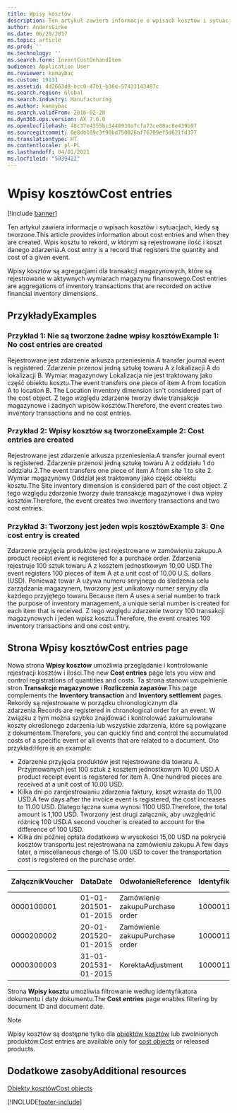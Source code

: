 ```yaml
---
title: Wpisy kosztów
description: Ten artykuł zawiera informacje o wpisach kosztów i sytuacjach, kiedy są tworzone. Wpis kosztu to rekord, w którym są rejestrowane ilość i koszt danego zdarzenia.
author: AndersGirke
ms.date: 06/20/2017
ms.topic: article
ms.prod: ''
ms.technology: ''
ms.search.form: InventCostOnhandItem
audience: Application User
ms.reviewer: kamaybac
ms.custom: 19131
ms.assetid: dd2663d8-bcc0-47b1-b36d-57433143487c
ms.search.region: Global
ms.search.industry: Manufacturing
ms.author: kamaybac
ms.search.validFrom: 2016-02-28
ms.dyn365.ops.version: AX 7.0.0
ms.openlocfilehash: 48c37e4355bc3448930a7cfa73ce08ac8e439b97
ms.sourcegitcommit: 0e8db169c3f90bd750826af76709ef5d621fd377
ms.translationtype: HT
ms.contentlocale: pl-PL
ms.lasthandoff: 04/01/2021
ms.locfileid: "5839422"
---
```

# <a name="cost-entries"></a><span data-ttu-id="0a4e2-104">Wpisy kosztów</span><span class="sxs-lookup"><span data-stu-id="0a4e2-104">Cost entries</span></span>

[!include [banner](../includes/banner.md)]

<span data-ttu-id="0a4e2-105">Ten artykuł zawiera informacje o wpisach kosztów i sytuacjach, kiedy są tworzone.</span><span class="sxs-lookup"><span data-stu-id="0a4e2-105">This article provides information about cost entries and when they are created.</span></span> <span data-ttu-id="0a4e2-106">Wpis kosztu to rekord, w którym są rejestrowane ilość i koszt danego zdarzenia.</span><span class="sxs-lookup"><span data-stu-id="0a4e2-106">A cost entry is a record that registers the quantity and cost of a given event.</span></span>

<span data-ttu-id="0a4e2-107">Wpisy kosztów są agregacjami dla transakcji magazynowych, które są rejestrowane w aktywnych wymiarach magazynu finansowego.</span><span class="sxs-lookup"><span data-stu-id="0a4e2-107">Cost entries are aggregations of inventory transactions that are recorded on active financial inventory dimensions.</span></span>

## <a name="examples"></a><span data-ttu-id="0a4e2-108">Przykłady</span><span class="sxs-lookup"><span data-stu-id="0a4e2-108">Examples</span></span>
### <a name="example-1-no-cost-entries-are-created"></a><span data-ttu-id="0a4e2-109">Przykład 1: Nie są tworzone żadne wpisy kosztów</span><span class="sxs-lookup"><span data-stu-id="0a4e2-109">Example 1: No cost entries are created</span></span>

<span data-ttu-id="0a4e2-110">Rejestrowane jest zdarzenie arkusza przeniesienia.</span><span class="sxs-lookup"><span data-stu-id="0a4e2-110">A transfer journal event is registered.</span></span> <span data-ttu-id="0a4e2-111">Zdarzenie przenosi jedną sztukę towaru A z lokalizacji A do lokalizacji B. Wymiar magazynowy Lokalizacja nie jest traktowany jako część obiektu kosztu.</span><span class="sxs-lookup"><span data-stu-id="0a4e2-111">The event transfers one piece of item A from location A to location B. The Location inventory dimension isn't considered part of the cost object.</span></span> <span data-ttu-id="0a4e2-112">Z tego względu zdarzenie tworzy dwie transakcje magazynowe i żadnych wpisów kosztów.</span><span class="sxs-lookup"><span data-stu-id="0a4e2-112">Therefore, the event creates two inventory transactions and no cost entries.</span></span>

### <a name="example-2-cost-entries-are-created"></a><span data-ttu-id="0a4e2-113">Przykład 2: Wpisy kosztów są tworzone</span><span class="sxs-lookup"><span data-stu-id="0a4e2-113">Example 2: Cost entries are created</span></span>

<span data-ttu-id="0a4e2-114">Rejestrowane jest zdarzenie arkusza przeniesienia.</span><span class="sxs-lookup"><span data-stu-id="0a4e2-114">A transfer journal event is registered.</span></span> <span data-ttu-id="0a4e2-115">Zdarzenie przenosi jedną sztukę towaru A z oddziału 1 do oddziału 2.</span><span class="sxs-lookup"><span data-stu-id="0a4e2-115">The event transfers one piece of item A from site 1 to site 2.</span></span> <span data-ttu-id="0a4e2-116">Wymiar magazynowy Oddział jest traktowany jako część obiektu kosztu.</span><span class="sxs-lookup"><span data-stu-id="0a4e2-116">The Site inventory dimension is considered part of the cost object.</span></span> <span data-ttu-id="0a4e2-117">Z tego względu zdarzenie tworzy dwie transakcje magazynowe i dwa wpisy kosztów.</span><span class="sxs-lookup"><span data-stu-id="0a4e2-117">Therefore, the event creates two inventory transactions and two cost entries.</span></span>

### <a name="example-3-one-cost-entry-is-created"></a><span data-ttu-id="0a4e2-118">Przykład 3: Tworzony jest jeden wpis kosztów</span><span class="sxs-lookup"><span data-stu-id="0a4e2-118">Example 3: One cost entry is created</span></span>

<span data-ttu-id="0a4e2-119">Zdarzenie przyjęcia produktów jest rejestrowane w zamówieniu zakupu.</span><span class="sxs-lookup"><span data-stu-id="0a4e2-119">A product receipt event is registered for a purchase order.</span></span> <span data-ttu-id="0a4e2-120">Zdarzenia rejestruje 100 sztuk towaru A z kosztem jednostkowym 10,00 USD.</span><span class="sxs-lookup"><span data-stu-id="0a4e2-120">The event registers 100 pieces of item A at a unit cost of 10.00 U.S. dollars (USD).</span></span> <span data-ttu-id="0a4e2-121">Ponieważ towar A używa numeru seryjnego do śledzenia celu zarządzania magazynem, tworzony jest unikatowy numer seryjny dla każdego przyjętego towaru.</span><span class="sxs-lookup"><span data-stu-id="0a4e2-121">Because item A uses a serial number to track the purpose of inventory management, a unique serial number is created for each item that is received.</span></span> <span data-ttu-id="0a4e2-122">Z tego względu zdarzenie tworzy 100 transakcji magazynowych i jeden wpisz kosztu.</span><span class="sxs-lookup"><span data-stu-id="0a4e2-122">Therefore, the event creates 100 inventory transactions and one cost entry.</span></span>

## <a name="cost-entries-page"></a><span data-ttu-id="0a4e2-123">Strona Wpisy kosztów</span><span class="sxs-lookup"><span data-stu-id="0a4e2-123">Cost entries page</span></span>
<span data-ttu-id="0a4e2-124">Nowa strona **Wpisy kosztów** umożliwia przeglądanie i kontrolowanie rejestracji kosztów i ilości.</span><span class="sxs-lookup"><span data-stu-id="0a4e2-124">The new **Cost entries** page lets you view and control registrations of quantities and costs.</span></span> <span data-ttu-id="0a4e2-125">Ta strona stanowi uzupełnienie stron **Transakcje magazynowe** i **Rozliczenia zapasów**.</span><span class="sxs-lookup"><span data-stu-id="0a4e2-125">This page complements the **Inventory transaction** and **Inventory settlement** pages.</span></span> <span data-ttu-id="0a4e2-126">Rekordy są rejestrowane w porządku chronologicznym dla zdarzenia.</span><span class="sxs-lookup"><span data-stu-id="0a4e2-126">Records are registered in chronological order for an event.</span></span> <span data-ttu-id="0a4e2-127">W związku z tym można szybko znajdować i kontrolować zakumulowane koszty określonego zdarzenia lub wszystkie zdarzenia, które są powiązane z dokumentem.</span><span class="sxs-lookup"><span data-stu-id="0a4e2-127">Therefore, you can quickly find and control the accumulated costs of a specific event or all events that are related to a document.</span></span> <span data-ttu-id="0a4e2-128">Oto przykład:</span><span class="sxs-lookup"><span data-stu-id="0a4e2-128">Here is an example:</span></span>

-   <span data-ttu-id="0a4e2-129">Zdarzenie przyjęcia produktów jest rejestrowane dla towaru A. Przyjmowanych jest 100 sztuk z kosztem jednostkowym 10,00 USD.</span><span class="sxs-lookup"><span data-stu-id="0a4e2-129">A product receipt event is registered for item A. One hundred pieces are received at a unit cost of 10.00 USD.</span></span>
-   <span data-ttu-id="0a4e2-130">Kilka dni po zarejestrowaniu zdarzenia faktury, koszt wzrasta do 11,00 USD.</span><span class="sxs-lookup"><span data-stu-id="0a4e2-130">A few days after the invoice event is registered, the cost increases to 11.00 USD.</span></span> <span data-ttu-id="0a4e2-131">Dlatego łączna suma wynosi 1100 USD.</span><span class="sxs-lookup"><span data-stu-id="0a4e2-131">Therefore, the total amount is 1,100 USD.</span></span> <span data-ttu-id="0a4e2-132">Tworzony jest drugi załącznik, aby uwzględnić różnicę 100 USD.</span><span class="sxs-lookup"><span data-stu-id="0a4e2-132">A second voucher is created to account for the difference of 100 USD.</span></span>
-   <span data-ttu-id="0a4e2-133">Kilka dni później opłata dodatkowa w wysokości 15,00 USD na pokrycie kosztów transportu jest rejestrowana na zamówieniu zakupu.</span><span class="sxs-lookup"><span data-stu-id="0a4e2-133">A few days later, a miscellaneous charge of 15.00 USD to cover the transportation cost is registered on the purchase order.</span></span>

| <span data-ttu-id="0a4e2-134">Załącznik</span><span class="sxs-lookup"><span data-stu-id="0a4e2-134">Voucher</span></span> | <span data-ttu-id="0a4e2-135">Data</span><span class="sxs-lookup"><span data-stu-id="0a4e2-135">Date</span></span>       | <span data-ttu-id="0a4e2-136">Odwołanie</span><span class="sxs-lookup"><span data-stu-id="0a4e2-136">Reference</span></span>      | <span data-ttu-id="0a4e2-137">Identyfikator</span><span class="sxs-lookup"><span data-stu-id="0a4e2-137">Number</span></span> | <span data-ttu-id="0a4e2-138">Identyfikator partii</span><span class="sxs-lookup"><span data-stu-id="0a4e2-138">Lot ID</span></span>  | <span data-ttu-id="0a4e2-139">Ilość</span><span class="sxs-lookup"><span data-stu-id="0a4e2-139">Quantity</span></span> | <span data-ttu-id="0a4e2-140">Ilość</span><span class="sxs-lookup"><span data-stu-id="0a4e2-140">Amount</span></span>  |
|---------|------------|----------------|--------|---------|---------------|----|
| <span data-ttu-id="0a4e2-141">00001</span><span class="sxs-lookup"><span data-stu-id="0a4e2-141">00001</span></span>   | <span data-ttu-id="0a4e2-142">01-01-2015</span><span class="sxs-lookup"><span data-stu-id="0a4e2-142">01-01-2015</span></span> | <span data-ttu-id="0a4e2-143">Zamówienie zakupu</span><span class="sxs-lookup"><span data-stu-id="0a4e2-143">Purchase order</span></span> | <span data-ttu-id="0a4e2-144">100001</span><span class="sxs-lookup"><span data-stu-id="0a4e2-144">100001</span></span> | <span data-ttu-id="0a4e2-145">0000101</span><span class="sxs-lookup"><span data-stu-id="0a4e2-145">0000101</span></span> | <span data-ttu-id="0a4e2-146">100,00</span><span class="sxs-lookup"><span data-stu-id="0a4e2-146">100.00</span></span>   | <span data-ttu-id="0a4e2-147">1000.00</span><span class="sxs-lookup"><span data-stu-id="0a4e2-147">1000.00</span></span> |
| <span data-ttu-id="0a4e2-148">00002</span><span class="sxs-lookup"><span data-stu-id="0a4e2-148">00002</span></span>   | <span data-ttu-id="0a4e2-149">20-01-2015</span><span class="sxs-lookup"><span data-stu-id="0a4e2-149">20-01-2015</span></span> | <span data-ttu-id="0a4e2-150">Zamówienie zakupu</span><span class="sxs-lookup"><span data-stu-id="0a4e2-150">Purchase order</span></span> | <span data-ttu-id="0a4e2-151">100001</span><span class="sxs-lookup"><span data-stu-id="0a4e2-151">100001</span></span> | <span data-ttu-id="0a4e2-152">0000101</span><span class="sxs-lookup"><span data-stu-id="0a4e2-152">0000101</span></span> |          | <span data-ttu-id="0a4e2-153">100,00</span><span class="sxs-lookup"><span data-stu-id="0a4e2-153">100.00</span></span>  |
| <span data-ttu-id="0a4e2-154">00003</span><span class="sxs-lookup"><span data-stu-id="0a4e2-154">00003</span></span>   | <span data-ttu-id="0a4e2-155">31-01-2015</span><span class="sxs-lookup"><span data-stu-id="0a4e2-155">31-01-2015</span></span> | <span data-ttu-id="0a4e2-156">Korekta</span><span class="sxs-lookup"><span data-stu-id="0a4e2-156">Adjustment</span></span>     | <span data-ttu-id="0a4e2-157">100001</span><span class="sxs-lookup"><span data-stu-id="0a4e2-157">100001</span></span> | <span data-ttu-id="0a4e2-158">0000101</span><span class="sxs-lookup"><span data-stu-id="0a4e2-158">0000101</span></span> |          | <span data-ttu-id="0a4e2-159">15,00</span><span class="sxs-lookup"><span data-stu-id="0a4e2-159">15.00</span></span>   |

<span data-ttu-id="0a4e2-160">Strona **Wpisy kosztu** umożliwia filtrowanie według identyfikatora dokumentu i daty dokumentu.</span><span class="sxs-lookup"><span data-stu-id="0a4e2-160">The **Cost entries** page enables filtering by document ID and document date.</span></span> 

> [!NOTE]
> <span data-ttu-id="0a4e2-161">Wpisy kosztów są dostępne tylko dla [obiektów kosztów](cost-object.md) lub zwolnionych produktów.</span><span class="sxs-lookup"><span data-stu-id="0a4e2-161">Cost entries are available only for [cost objects](cost-object.md) or released products.</span></span>

<a name="additional-resources"></a><span data-ttu-id="0a4e2-162">Dodatkowe zasoby</span><span class="sxs-lookup"><span data-stu-id="0a4e2-162">Additional resources</span></span>
--------

[<span data-ttu-id="0a4e2-163">Obiekty kosztów</span><span class="sxs-lookup"><span data-stu-id="0a4e2-163">Cost objects</span></span>](cost-object.md)





[!INCLUDE[footer-include](../../includes/footer-banner.md)]